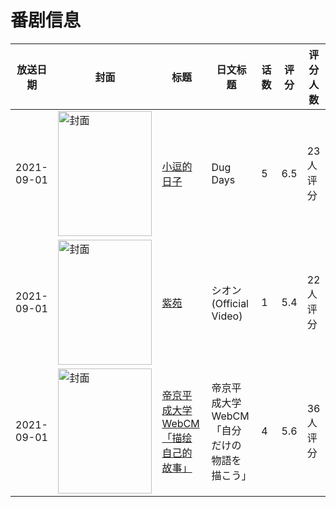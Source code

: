 # 番剧信息

|放送日期|封面|标题|日文标题|话数|评分|评分人数|
|---|---|---|---|---|---|---|
|2021-09-01|<img src="https://lain.bgm.tv/pic/cover/c/50/cc/347843_9rGzx.jpg" alt="封面" style="width:150px;height:200px;object-fit:cover;">|[小逗的日子](https://bangumi.tv/subject/347843)|Dug Days|5|6.5|23人评分|
|2021-09-01|<img src="https://lain.bgm.tv/pic/cover/c/b8/f6/348126_ke6B6.jpg" alt="封面" style="width:150px;height:200px;object-fit:cover;">|[紫苑](https://bangumi.tv/subject/348126)|シオン (Official Video)|1|5.4|22人评分|
|2021-09-01|<img src="https://lain.bgm.tv/pic/cover/c/d7/60/348203_QVXw3.jpg" alt="封面" style="width:150px;height:200px;object-fit:cover;">|[帝京平成大学 WebCM「描绘自己的故事」](https://bangumi.tv/subject/348203)|帝京平成大学 WebCM「自分だけの物語を描こう」|4|5.6|36人评分|
